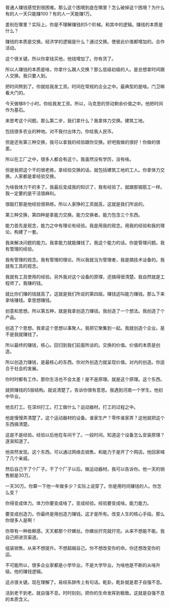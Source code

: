 普通人赚钱感觉到很困难。那么这个困境到底在哪里？怎么破掉这个困境？为什么有的人一天只能赚100？有的人一天能赚1万。

差别在哪里？实际上。你是不理解赚钱的5个阶梯。和其中的逻辑。赚钱的本质是什么？

赚钱的本质是交换。经济学的逻辑是什么？通过交换。使彼此价值都增加的。合作活动。

这个很关键。所以你拿钱买他，他钱增加了。你有货了。

所以人赚钱的本质是啥，你拿什么跟人交换？那么低级初级的人。是总想拿时间跟人交换。我只要人到。

把时间熬到了。你就给我发工资。时间在常规的企业之中。最典型的是啥。门卫嘛看大门的。

今天做够8个小时。你给我发工资。所以，马克思的劳动剩余价值之中。他把时间作为基石。

来思考这个问题。那么第二步，我们拿什么？我拿体力交换。建筑工地。

包括很多农业的种地。对不我付出体力。你给我人民币。

但是还有第三种交换，我可以拿我的经验跟你交换。好吧我做的很好！你做的很差。

所以在工厂之中，很多人都会有这个。我虽然没有学历，没有啥。

但是我把这个干的很老练，拿经验交换的话。就包括建筑工地的工人。你拿体力交换。人家都是拿经验交换。

为啥我体力干的多了。我最后变成我的知识了，我有经验了。就跟那钢筋工一样。我一定要的是干活很麻利。

很敲打那是他经验很熟练。所以人家挣的工资就高，这就是我们所说的。

第三种交换，第四种是拿能力交换。能力交换者。能力包含三个东西。

能力首先是观念，能力之中有理论有经验。我是用我的观念。用我的经验和我的理论。构建了一套。

我来解决问题的能力。我拿能力就能赚钱了。我这个能力的话。你是管理问题。我有管理的经验。

我有管理的观念。我有管理的理论。所以我就当为管理者，我是搞技术设备的。我就有工具的观念。

我就有工具使用的经验。另外我对这个设备的原理，还搞得很清楚。我自然就是工程师了。我赚的钱。

就比你们赚的钱就高了。这就是我们所说的第四层。赚钱这叫能力赚钱。那么下来拿啥赚钱。拿思想赚钱。

创意和思想。所以第五种，就是我拿创造力赚钱。我创造了一个想法。我创造了个产品。

创造了个思想。我拿这个思想以事聚人。我把它聚集到一起。我就创造个企业。是不是我就赚钱了。

所以最终的赚钱，核心。回归到我们前面所谈的。交换的价值。价值的本质是创造。

所以创造力赚钱，是最核心的东西。你对外创造力就呈现价值。对内的创造。你适合于社会的发展。

你时时都有工作。那你生活也不会太差！是不是原理。就是这个原理。这个东西。

就把赚钱的5层结构。就说清楚了。告诉你很有意思。我遇到河南一个学生。他初中毕业。

他去打工。在深圳打工。打工做什么？运动器材。打工的过程之中。

他是慢慢弄清楚了。这个运动器材的设备。谁家生产？零件谁家弄？这他就把这个东西搞清楚。

这是不是经验。经验以后他在车间干了。一段时间。知道这个设备怎么安装原理？逐渐知道了。

他突然发现。这个东西。可以通过网络去销售。和能力于是开了个网店。他回家喊了几个亲戚。

然后自己干了个厂子。干了个厂子以后。做运动器材。我可以告诉你。他一天的销售额是30万。

一天30万。你算一下他一年做多少？实际上说穿了。你是用时间赚钱的人。你怎么变？

你得变成体力。体力你要变成啥了。变成经验。经验要变成啥。能力能力。

要变成创造力。你最终是用创造力赚钱。这才是所有。改变人生的核心手段。那么你很多人是啊！

你带有一种依赖感。天天都那个拧螺丝。你螺丝拧完就拧完。从来不想能不能。我自己把进货渠道。

组装销售。从来不想提升。不想超越自己。你不想改变你的命。你还想改变你的运。

不可能所以，很多企业家都是小学毕业。不是大学毕业。为啥他是不断的从啥升级。他的赚钱逻辑。

这点很关键。现在理解了。易经系辞传上有句话。乾卦。乾卦就是君子自强不息。

活到老干到老。就自强不息。时时刻刻。把你的生命发挥到极致。这就是自强不息的本质含义。